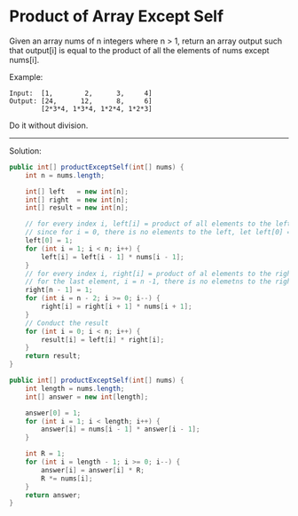 # Product of Array Except Self

Given an array nums of n integers where n > 1, return an array output such that output[i] is equal to the product of all the elements of nums except nums[i].

Example:

```
Input:  [1,        2,      3,     4]
Output: [24,      12,      8,     6]
        [2*3*4, 1*3*4, 1*2*4, 1*2*3]
```

Do it without division.

---

Solution:

```java
public int[] productExceptSelf(int[] nums) {
    int n = nums.length;

    int[] left   = new int[n];
    int[] right  = new int[n];
    int[] result = new int[n];

    // for every index i, left[i] = product of all elements to the left of i.
    // since for i = 0, there is no elements to the left, let left[0] = 1.
    left[0] = 1;
    for (int i = 1; i < n; i++) {
        left[i] = left[i - 1] * nums[i - 1];
    }
    // for every index i, right[i] = product of al elements to the right of i.
    // for the last element, i = n -1, there is no elemetns to the right, let right[n - 1] = 1;
    right[n - 1] = 1;
    for (int i = n - 2; i >= 0; i--) {
        right[i] = right[i + 1] * nums[i + 1];
    }
    // Conduct the result
    for (int i = 0; i < n; i++) {
        result[i] = left[i] * right[i];
    }
    return result;
}
```

```java
public int[] productExceptSelf(int[] nums) {
    int length = nums.length;
    int[] answer = new int[length];

    answer[0] = 1;
    for (int i = 1; i < length; i++) {
        answer[i] = nums[i - 1] * answer[i - 1];
    }

    int R = 1;
    for (int i = length - 1; i >= 0; i--) {
        answer[i] = answer[i] * R;
        R *= nums[i];
    }
    return answer;
}
```